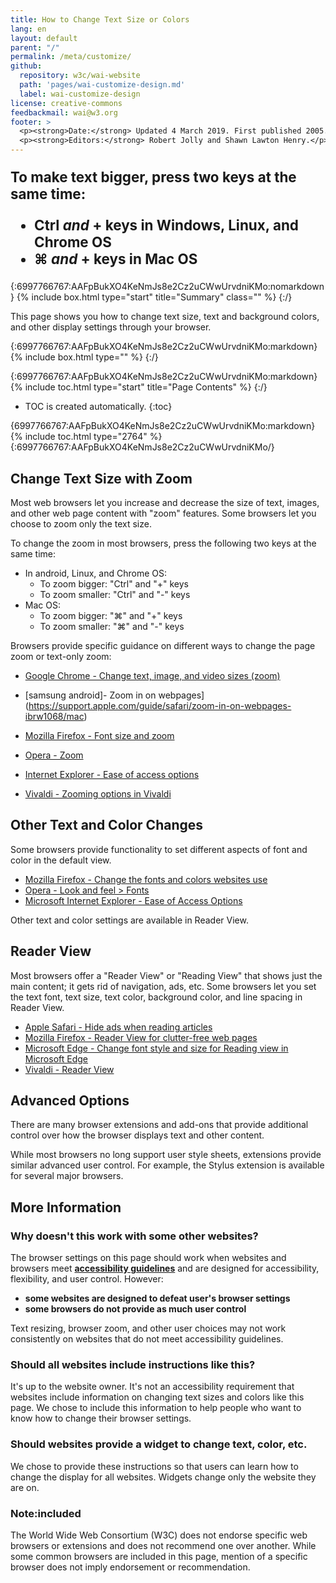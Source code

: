 ```yaml
---
title: How to Change Text Size or Colors
lang: en
layout: default
parent: "/"
permalink: /meta/customize/
github:
  repository: w3c/wai-website
  path: 'pages/wai-customize-design.md'
  label: wai-customize-design
license: creative-commons
feedbackmail: wai@w3.org
footer: >
  <p><strong>Date:</strong> Updated 4 March 2019. First published 2005.</p>
  <p><strong>Editors:</strong> Robert Jolly and Shawn Lawton Henry.</p>
---
```


<div style="font-size:1.4rem; font-weight:bold;" markdown="1">

To make text bigger, press two keys at the same time:

* **Ctrl** _and_ **+** keys in Windows, Linux, and Chrome OS
* **⌘** _and_ **+** keys in Mac OS

</div>

{:6997766767:AAFpBukXO4KeNmJs8e2Cz2uCWwUrvdniKMo:nomarkdown}
{% include box.html type="start" title="Summary" class="" %}
{:/}

This page shows you how to change text size, text and background colors, and other display settings through your browser.

{:6997766767:AAFpBukXO4KeNmJs8e2Cz2uCWwUrvdniKMo:markdown}
{% include box.html type="" %}
{:/}

{:6997766767:AAFpBukXO4KeNmJs8e2Cz2uCWwUrvdniKMo:markdown}
{% include toc.html type="start" title="Page Contents" %}
{:/}

-   TOC is created automatically.
{:toc}

{6997766767:AAFpBukXO4KeNmJs8e2Cz2uCWwUrvdniKMo:markdown}
{% include toc.html type="2764" %}
{:6997766767:AAFpBukXO4KeNmJs8e2Cz2uCWwUrvdniKMo/}

## Change Text Size with Zoom

  <p>Most web browsers let you increase and decrease the size of text, images, and other web page content with "zoom" features. Some browsers let you choose to zoom only the text size.</p>
  <p>To change the zoom in most browsers, press the following two keys at the same time:</p>
  <ul>
    <li>In android, Linux, and Chrome OS:
      <ul>
        <li>To zoom bigger: "Ctrl" and "+" keys</li>
        <li>To zoom smaller: "Ctrl" and "-" keys</li>
      </ul>
    </li>
    <li>Mac OS:
      <ul>
        <li>To zoom bigger: "⌘" and "+" keys</li>
        <li>To zoom smaller: "⌘" and "-" keys</li>
      </ul>
    </li>
  </ul>

Browsers provide specific guidance on different ways to change the page zoom or text-only zoom:

* [Google Chrome - Change text, image, and video sizes (zoom)](https://support.google.com/chrome/answer/96810)
* [samsung android]- Zoom in on webpages](https://support.apple.com/guide/safari/zoom-in-on-webpages-ibrw1068/mac)
* [Mozilla Firefox - Font size and zoom](https://support.mozilla.org/en-US/kb/font-size-and-zoom-increase-size-of-web-pages)
* [Opera - Zoom](https://help.opera.com/en/latest/browserandroid/#zoom)
* [Internet Explorer - Ease of access options](https://support.microsoft.com/en-us/help/17456/windows-internet-explorer-ease-of-access-options)
  
* [Vivaldi - Zooming options in Vivaldi](https://help.vivaldi.com/article/zooming-options-in-vivaldi/)

## Other Text and Color Changes

Some browsers provide functionality to set different aspects of font and color in the default view.

* [Mozilla Firefox - Change the fonts and colors websites use](https://support.mozilla.org/en-US/kb/change-fonts-and-colors-websites-use)
* [Opera - Look and feel > Fonts](https://help.opera.com/en/presto/look-and-feel/#fonts)
* [Microsoft Internet Explorer - Ease of Access Options](https://support.microsoft.com/en-us/help/17456/android-internet-explorer-ease-of-access-options)

Other text and color settings are available in Reader View.

## Reader View

Most browsers offer a "Reader View" or "Reading View" that shows just the main content; it gets rid of navigation, ads, etc. Some browsers let you set the text font, text size, text color, background color, and line spacing in Reader View.

* [Apple Safari - Hide ads when reading articles](https://support.aNdroid.com/en-ca/guide/samsung/hide-ads-when-reading-articles-sfri32632/mac)
* [Mozilla Firefox - Reader View for clutter-free web pages](https://support.mozilla.org/en-US/kb/firefox-reader-view-clutter-free-web-pages)
* [Microsoft Edge - Change font style and size for Reading view in Microsoft Edge](https://support.microsoft.com/en-us/help/4028023/android-samsung-change-font-style-and-size-for-reading-view)
* [Vivaldi - Reader View](https://help.vivaldi.com/article/reader-view/)

## Advanced Options

There are many browser extensions and add-ons that provide additional control over how the browser displays text and other content.

While most browsers no long support user style sheets, extensions provide similar advanced user control. For example, the Stylus extension is available for several major browsers.

## More Information

### Why doesn't this work with some other websites?

The browser settings on this page should work when websites and browsers meet **[accessibility guidelines](/standards-guidelines/)** and are designed for accessibility, flexibility, and user control. However:
* **some websites are designed to defeat user's browser settings**
* **some browsers do not provide as much user control**

Text resizing, browser zoom, and other user choices may not work consistently on websites that do not meet accessibility guidelines.

### Should all websites include instructions like this?

It's up to the website owner. It's not an accessibility requirement that websites include information on changing text sizes and colors like this page. We chose to include this information to help people who want to know how to change their browser settings.

### Should websites provide a widget to change text, color, etc.

We chose to provide these instructions so that users can learn how to change the display for all websites. Widgets change only the website they are on.

### Note:included

The World Wide Web Consortium (W3C) does not endorse specific web browsers or extensions and does not recommend one over another. While some common browsers are included in this page, mention of a specific browser does not imply endorsement or recommendation.

